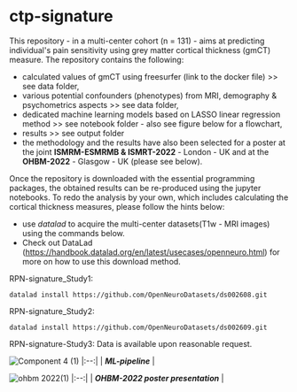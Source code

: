 # ctp-signature
This repository - in a multi-center cohort (n = 131) - aims at predicting individual's pain sensitivity using grey matter cortical thickness (gmCT) measure. The repository contains the following:
- calculated values of gmCT using freesurfer (link to the docker file) >> see data folder,
- various potential confounders (phenotypes) from MRI, demography & psychometrics aspects >> see data folder,
- dedicated machine learning models based on LASSO linear regression method >> see notebook folder - also see figure below for a flowchart,
- results >> see output folder
- the methodology and the results have also been selected for a poster at the joint **ISMRM-ESMRMB
& ISMRT-2022** - London - UK and at the **OHBM-2022** - Glasgow - UK (please see below). 

Once the repository is downloaded with the essential programming packages, the obtained results can be re-produced using the jupyter notebooks. To redo the analysis by your own, which includes calculating the cortical thickness measures, please follow the hints below:
- use _datalad_ to acquire the multi-center datasets(T1w - MRI images) using the commands below.
- Check out DataLad (https://handbook.datalad.org/en/latest/usecases/openneuro.html) for more on how to use this download method.


RPN-signature_Study1:

    datalad install https://github.com/OpenNeuroDatasets/ds002608.git

RPN-signature_Study2: 

    datalad install https://github.com/OpenNeuroDatasets/ds002609.git

RPN-signature-Study3:
    Data is available upon reasonable request. 

![Component 4 (1)](https://user-images.githubusercontent.com/82961493/172667976-05202a9d-d837-491e-95fc-a8bd5639684f.jpg)
|:--:| 
| ***ML-pipeline*** |

![ohbm 2022(1)](https://user-images.githubusercontent.com/82961493/173019056-cef2d085-db7f-4beb-9a8d-692d7dd65d90.jpg)
|:--:| 
| ***OHBM-2022 poster presentation*** |
   


